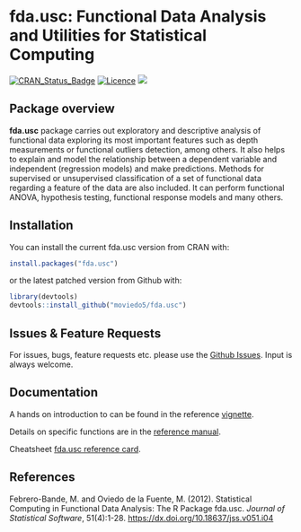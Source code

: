 
<!-- README.md is generated from README.Rmd. Please edit that file -->


# fda.usc: Functional Data Analysis and Utilities for Statistical Computing 

<!-- ![](inst/figures/fda.usc.png)
pkgdown::build_site()
-->

[![CRAN\_Status\_Badge](https://www.r-pkg.org/badges/version/fda.usc)](https://cran.r-project.org/package=fda.usc)
[![Licence](https://img.shields.io/badge/licence-GPL--2-blue.svg)](https://www.gnu.org/licenses/gpl-2.0.en.html)
[![](https://cranlogs.r-pkg.org/badges/fda.usc)](https://cran.r-project.org/package=fda.usc)

## Package overview

**fda.usc** package carries out exploratory and descriptive analysis of
functional data exploring its most important features such as depth
measurements or functional outliers detection, among others. It also
helps to explain and model the relationship between a dependent variable
and independent (regression models) and make predictions. Methods for
supervised or unsupervised classification of a set of functional data
regarding a feature of the data are also included. It can perform
functional ANOVA, hypothesis testing, functional response models and
many others.

## Installation

You can install the current fda.usc version from CRAN with:

``` r
install.packages("fda.usc")
```

or the latest patched version from Github with:

``` r
library(devtools)
devtools::install_github("moviedo5/fda.usc")
```

## Issues & Feature Requests

For issues, bugs, feature requests etc. please use the [Github
Issues](https://github.com/moviedo5/fda.usc/issues). Input is always
welcome.

## Documentation

A hands on introduction to  can be found in the reference
[vignette](https://www.jstatsoft.org/article/view/v051i04/).

Details on specific functions are in the [reference
manual](https://cran.r-project.org/package=fda.usc/fda.usc.pdf).

Cheatsheet [fda.usc reference
card](https://zenodo.org/record/3386752/files/RefCard_fda.usc_v1.pdf?download=1).

## References

Febrero-Bande, M. and Oviedo de la Fuente, M. (2012). Statistical
Computing in Functional Data Analysis: The R Package fda.usc. *Journal
of Statistical Software*, 51(4):1-28.
<https://dx.doi.org/10.18637/jss.v051.i04>

<!-- 
<https://www.jstatsoft.org/v51/i04/>
library(roxygen2)
setwd("C:/Users/moviedo/github/fda.usc/")
getwd()
pkgbuild::compile_dll()
roxygenize()
devtools::document()

library(devtools)

# devtools::install_github("moviedo5/fda.usc",auth_user="moviedo5")

R CMD build fda.usc
R CMD check fda.usc_2.1.0.tar.gz --as-cran
R CMD INSTALL fda.usc_2.1.0.tar.gz --build

Manuel Oviedo PhD thesis [Advances in functional regression and classification models](https://hdl.handle.net/10347/18236)

-->


